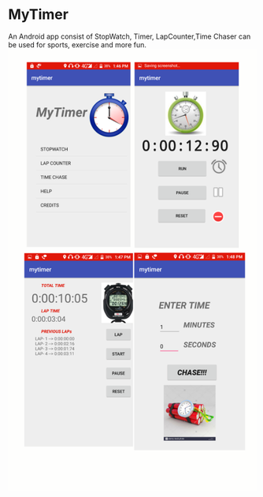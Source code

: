 # MyTimer
An Android app consist of StopWatch, Timer, LapCounter,Time Chaser can be used for sports, exercise and more fun.
![](screenshots/sketch-1529915834374.png)
